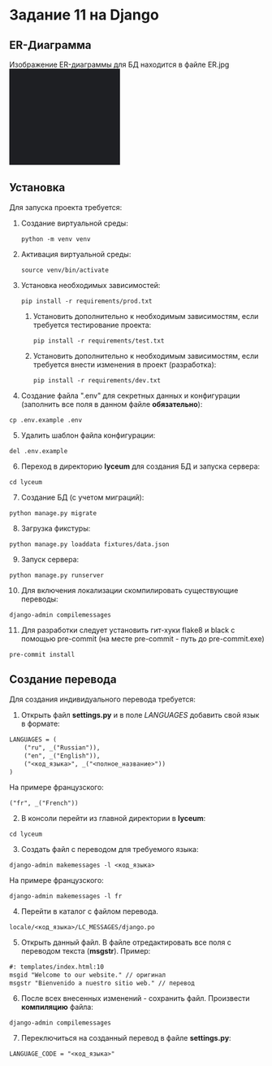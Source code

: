 # Задание 11 на Django

## ER-Диаграмма
Изображение ER-диаграммы для БД находится в файле ER.jpg
![ER](ER.jpg)

## Установка
Для запуска проекта требуется:

1. Создание виртуальной среды:
    ```
    python -m venv venv
    ```
2. Активация виртуальной среды:
    ```
    source venv/bin/activate
    ```
3. Установка необходимых зависимостей:
    ```
    pip install -r requirements/prod.txt
    ```
    1. Установить дополнительно к необходимым зависимостям, если требуется тестирование проекта:
        ```
        pip install -r requirements/test.txt
        ```
    2. Установить дополнительно к необходимым зависимостям, если требуется внести изменения в проект (разработка):
        ```
        pip install -r requirements/dev.txt
        ```
4. Создание файла ".env" для секретных данных и конфигурации (заполнить все поля в данном файле **обязательно**):
```
cp .env.example .env
```
5. Удалить шаблон файла конфигурации:
```
del .env.example
```
6. Переход в директорию **lyceum** для создания БД и запуска сервера:
```
cd lyceum
```
7. Создание БД (с учетом миграций):
```
python manage.py migrate
```
8. Загрузка фикстуры:
```
python manage.py loaddata fixtures/data.json
```
9. Запуск сервера:
```
python manage.py runserver
```
10. Для включения локализации скомпилировать существующие переводы:
```
django-admin compilemessages
```
11. Для разработки следует установить гит-хуки flake8 и black с помощью pre-commit (на месте pre-commit - путь до pre-commit.exe)
```
pre-commit install
```

## Создание перевода
Для создания индивидуального перевода требуется:
1. Открыть файл **settings.py** и в поле *LANGUAGES* добавить свой язык в формате:
```
LANGUAGES = (
    ("ru", _("Russian")),
    ("en", _("English")),
    ("<код_языка>", _("<полное_название>"))
)
```
На примере французского:
```
("fr", _("French"))
```
2. В консоли перейти из главной директории в **lyceum**:
```
cd lyceum
```
3. Создать файл с переводом для требуемого языка:
```
django-admin makemessages -l <код_языка>
```
На примере французского:
```
django-admin makemessages -l fr
```
4. Перейти в каталог с файлом перевода.
```
locale/<код_языка>/LC_MESSAGES/django.po
```
5. Открыть данный файл. В файле отредактировать все поля с переводом текста (**msgstr**).
Пример:
```
#: templates/index.html:10
msgid "Welcome to our website." // оригинал
msgstr "Bienvenido a nuestro sitio web." // перевод
```
6. После всех внесенных изменений - сохранить файл. Произвести **компиляцию** файла:
```
django-admin compilemessages
```
7. Переключиться на созданный перевод в файле **settings.py**:
```
LANGUAGE_CODE = "<код_языка>"
```